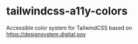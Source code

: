 # tailwindcss-a11y-colors
Accessible color system for TailwindCSS based on https://designsystem.digital.gov

